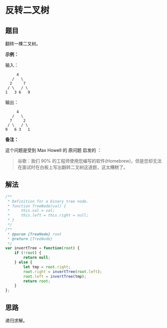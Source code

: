 # 反转二叉树
## 题目
翻转一棵二叉树。

**示例：**

输入：
```
     4
   /   \
  2     7
 / \   / \
1   3 6   9
```

输出：
```
     4
   /   \
  7     2
 / \   / \
9   6 3   1
```
**备注：**

这个问题是受到 Max Howell 的 原问题 启发的 ：
> 谷歌：我们 90% 的工程师使用您编写的软件(Homebrew)，但是您却无法在面试时在白板上写出翻转二叉树这道题，这太糟糕了。

## 解法
```js
/**
 * Definition for a binary tree node.
 * function TreeNode(val) {
 *     this.val = val;
 *     this.left = this.right = null;
 * }
 */
/**
 * @param {TreeNode} root
 * @return {TreeNode}
 */
var invertTree = function(root) {
    if (!root) {
        return null;
    } else {
        let tmp = root.right;
        root.right = invertTree(root.left);
        root.left = invertTree(tmp);
        return root;
    }
};
```
## 思路
递归求解。
